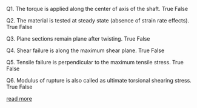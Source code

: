 Q1. The torque is applied along the center of axis of the shaft.
True
False

Q2. The material is tested at steady state (absence of strain rate effects).
True
False

Q3. Plane sections remain plane after twisting.
True
False

Q4. Shear failure is along the maximum shear plane.
True
False

Q5. Tensile failure is perpendicular to the maximum tensile stress.
True
False

Q6. Modulus of rupture is also called as ultimate torsional shearing stress.
True
False 

<a href="docs/Exp-4-Torsion-test.pdf">read more</a>

